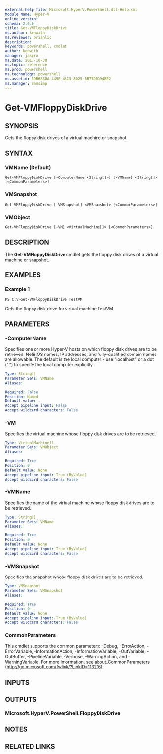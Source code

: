 ```yaml
---
external help file: Microsoft.HyperV.PowerShell.dll-Help.xml
Module Name: Hyper-V
online version: 
schema: 2.0.0
title: Get-VMFloppyDiskDrive
ms.author: kenwith
ms.reviewer: brianlic
description: 
keywords: powershell, cmdlet
author: kenwith
manager: jasgro
ms.date: 2017-10-30
ms.topic: reference
ms.prod: powershell
ms.technology: powershell
ms.assetid: 5DB6830A-449E-43C3-8025-5B77D0D94BE2
ms.manager: dansimp
---
```


# Get-VMFloppyDiskDrive

## SYNOPSIS
Gets the floppy disk drives of a virtual machine or snapshot.

## SYNTAX

### VMName (Default)
```
Get-VMFloppyDiskDrive [-ComputerName <String[]>] [-VMName] <String[]> [<CommonParameters>]
```

### VMSnapshot
```
Get-VMFloppyDiskDrive [-VMSnapshot] <VMSnapshot> [<CommonParameters>]
```

### VMObject
```
Get-VMFloppyDiskDrive [-VM] <VirtualMachine[]> [<CommonParameters>]
```

## DESCRIPTION
The **Get-VMFloppyDiskDrive** cmdlet gets the floppy disk drives of a virtual machine or snapshot.

## EXAMPLES

### Example 1
```
PS C:\>Get-VMFloppyDiskDrive TestVM
```

Gets the floppy disk drive for virtual machine TestVM.

## PARAMETERS

### -ComputerName
Specifies one or more Hyper-V hosts on which floppy disk drives are to be retrieved.
NetBIOS names, IP addresses, and fully-qualified domain names are allowable.
The default is the local computer - use "localhost" or a dot (".") to specify the local computer explicitly.

```yaml
Type: String[]
Parameter Sets: VMName
Aliases: 

Required: False
Position: Named
Default value: .
Accept pipeline input: False
Accept wildcard characters: False
```

### -VM
Specifies the virtual machine whose floppy disk drives are to be retrieved.

```yaml
Type: VirtualMachine[]
Parameter Sets: VMObject
Aliases: 

Required: True
Position: 0
Default value: None
Accept pipeline input: True (ByValue)
Accept wildcard characters: False
```

### -VMName
Specifies the name of the virtual machine whose floppy disk drives are to be retrieved.

```yaml
Type: String[]
Parameter Sets: VMName
Aliases: 

Required: True
Position: 0
Default value: None
Accept pipeline input: True (ByValue)
Accept wildcard characters: False
```

### -VMSnapshot
Specifies the snapshot whose floppy disk drives are to be retrieved.

```yaml
Type: VMSnapshot
Parameter Sets: VMSnapshot
Aliases: 

Required: True
Position: 0
Default value: None
Accept pipeline input: True (ByValue)
Accept wildcard characters: False
```

### CommonParameters
This cmdlet supports the common parameters: -Debug, -ErrorAction, -ErrorVariable, -InformationAction, -InformationVariable, -OutVariable, -OutBuffer, -PipelineVariable, -Verbose, -WarningAction, and -WarningVariable. For more information, see about_CommonParameters (http://go.microsoft.com/fwlink/?LinkID=113216).

## INPUTS

## OUTPUTS

### Microsoft.HyperV.PowerShell.FloppyDiskDrive

## NOTES

## RELATED LINKS


